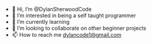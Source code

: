 - 👋 Hi, I’m @DylanSherwoodCode
- 👀 I’m interested in being a self taught programmer
- 🌱 I’m currently learning 
- 💞️ I’m looking to collaborate on other beginner projects
- 📫 How to reach me dylancode1@gmail.com


<!---
DylanSherwoodCode/DylanSherwoodCode is a ✨ special ✨ repository because its `README.md` (this file) appears on your GitHub profile.
You can click the Preview link to take a look at your changes.
--->
